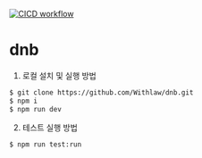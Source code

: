 [![CICD workflow](https://github.com/Withlaw/dnb/actions/workflows/cicd.yml/badge.svg)](https://github.com/Withlaw/dnb/actions/workflows/cicd.yml)
# dnb
1. 로컬 설치 및 실행 방법
```bash
$ git clone https://github.com/Withlaw/dnb.git
$ npm i
$ npm run dev
```

2. 테스트 실행 방법
```bash
$ npm run test:run
```
